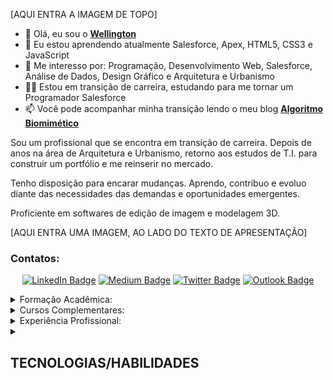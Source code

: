 <!---APRESENTAÇÃO--->

<!---Fazer a imagem de capa--->
[AQUI ENTRA A IMAGEM DE TOPO]

- 👋 Olá, eu sou o [**Wellington**](https://github.com/wellingtonmnf)
- 🌱 Eu estou aprendendo atualmente Salesforce, Apex, HTML5, CSS3 e JavaScript
- 👀 Me interesso por: Programação, Desenvolvimento Web, Salesforce, Análise de Dados, Design Gráfico e Arquitetura e Urbanismo
- :man_technologist: Estou em transição de carreira, estudando para me tornar um Programador Salesforce
- 📫 Você pode acompanhar minha transição lendo o meu blog [**Algoritmo Biomimético**](https://medium.com/algoritmo-biomimetico) 

<div id="resumo">

Sou um profissional que se encontra em transição de carreira. Depois de anos na área de Arquitetura e Urbanismo, retorno aos estudos de T.I. para construir um portfólio e me reinserir no mercado.

Tenho disposição para encarar mudanças. Aprendo, contribuo e evoluo diante das necessidades das demandas e oportunidades emergentes.

Proficiente em softwares de edição de imagem e modelagem 3D.

</div>

<div id="img-perfil">

<!---Escolher a imagem principal de perfil--->
[AQUI ENTRA UMA IMAGEM, AO LADO DO TEXTO DE APRESENTAÇÃO]

</div>

### Contatos:

<div align='center'> 

[![LinkedIn Badge](https://img.shields.io/badge/LinkedIn-0077B5?style=for-the-badge&logo=linkedin&logoColor=white)](https://linkedin.com/in/wellingtonmnf)
[![Medium Badge](https://img.shields.io/badge/Medium-12100E?style=for-the-badge&logo=medium&logoColor=white)](https://medium.com)
[![Twitter Badge](https://img.shields.io/badge/Twitter-1DA1F2?style=for-the-badge&logo=twitter&logoColor=white)](https://twitter.com/wellingtonmnf)
[![Outlook Badge](https://img.shields.io/badge/Microsoft_Outlook-0078D4?style=for-the-badge&logo=microsoft-outlook&logoColor=white)](https://mailto:wellingtonmnf@outlook.com)

</div>

<!---EXPERIÊNCIA PROFISSIONAL--->
<div id="xp-prof">
<details>
<summary>Formação Acadêmica:</summary>

   * Universidade Salvador (UNIFACS)
     Bacharelado em Arquitetura e Urbanismo | 2010 - 2015

   * SENAI - CETIND
     Curso Técnico em Desenvolvimento de Software | 2007 - 2008

   * Escola Reitor Miguel Calmon - SESI Retiro
     Ensino Médio | 2005 - 2007

</details>

<details>
<summary>Cursos Complementares:</summary>

   * Estruturas para Arquitetos (48 horas)
     SENAI - CIMATEC | 2017

   * Curso Básico de REVIT Architecture (30 horas)
     Andrade Casaes Arquitetura | 2014

   * Manutenção de Microcomputadores (600 horas)
     SENAI | 2006

</details>

<details>
<summary>Experiência Profissional:</summary>

   * Transição de carreira | Pausa na carreira###

     ago de 2022 - o momento · 5 meses
     Salvador, Bahia

     + Pesquisa e estudo de mercado;
     + Retorno dos estudos na área de T.I. em busca de reinserção no mercado;

   * Arquiteto | Autônomo###

     jan de 2016 - ago de 2022 · 6 anos 8 meses
     Salvador e Região, Brasil

     Atuação em:

     + Projetos residenciais;
     + Projetos de arquitetura de interiores;
     + Execução de reformas;
     + Laudos Técnicos;

   * Estagiário de Arquitetura | Correios###

     jun de 2012 - jun de 2014 · 2 anos 1 mês
     Salvador

     + Auxílio na digitalização de croquis e cadastros;
     + Auxílio na realização de cadastro;
     + Auxílio no desenvolvimento de projetos arquitetônicos em AutoCAD;
     + Auxílio na criação de Layouts;
     + Foco em adaptar espaços para cumprir requisitos de acessibilidade diante Termo de Compromisso de Ajuste de Conduta assinado pelos Correios, para democratizar o acesso de todas as pessoas as suas instalações;
     + Co-autor no desenvolvimento do projeto de reforma e adequação ao TCAC da agência dos Correios AC Correntina, situada no município de Correntina - BA;
     
</details>     
</div>     
<!---TECNOLOGIAS/HABILIDADES--->

<details>
<summary><h2>TECNOLOGIAS/HABILIDADES</h2></summary>

### Hard skills:

* Programação:

![Java Badge]()
![Apex Badge]()
---
* Desenvolvimento Web:

![HTML5 Badge](https://img.shields.io/badge/HTML5-E34F26?style=for-the-badge&logo=html5&logoColor=white)
![CSS3 Badge](https://img.shields.io/badge/CSS3-1572B6?style=for-the-badge&logo=css3&logoColor=white)
![JavaScript Badge](https://img.shields.io/badge/JavaScript-323330?style=for-the-badge&logo=javascript&logoColor=F7DF1E)
---
* Banco de Dados

![MySQL Badge](https://img.shields.io/badge/MySQL-005C84?style=for-the-badge&logo=mysql&logoColor=white)
![PSQL Badge](https://img.shields.io/badge/PostgreSQL-316192?style=for-the-badge&logo=postgresql&logoColor=white)
---
* SO:

![Windows Badge](https://img.shields.io/badge/Windows-0078D6?style=for-the-badge&logo=windows&logoColor=white)
![Linux Badge](https://img.shields.io/badge/Linux-FCC624?style=for-the-badge&logo=linux&logoColor=black)
![Zorin OS Badge](https://img.shields.io/badge/Zorin%20OS-0CC1F3?style=for-the-badge&logo=zorin&logoColor=white)
---
* Versionamento:

![Git Badge](https://img.shields.io/badge/GIT-E44C30?style=for-the-badge&logo=git&logoColor=white)
---
* IDE's:

![VS Code Badge](https://img.shields.io/badge/Visual_Studio_Code-0078D4?style=for-the-badge&logo=visual%20studio%20code&logoColor=white)
![NetBeans Badge](https://img.shields.io/badge/apache%20netbeans-1B6AC6?style=for-the-badge&logo=apache%20netbeans%20IDE&logoColor=white)
![GitHub Badge](https://img.shields.io/badge/GitHub-100000?style=for-the-badge&logo=github&logoColor=white)
![Sublime Text](https://img.shields.io/badge/sublime_text-%23575757.svg?&style=for-the-badge&logo=sublime-text&logoColor=important)
![Notepad++ Badge](https://img.shields.io/badge/Notepad++-90E59A.svg?style=for-the-badge&logo=notepad%2B%2B&logoColor=black)
---
* Design:

![Photoshop Badge](https://img.shields.io/badge/Adobe%20Photoshop-31A8FF?style=for-the-badge&logo=Adobe%20Photoshop&logoColor=black)
![Illustrator Badge](https://img.shields.io/badge/Adobe%20Illustrator-FF9A00?style=for-the-badge&logo=adobe%20illustrator&logoColor=white)
---
* Manutenção de Micro:

![Manutenção de Micro Badge]()
---
* Arquitetura:

![AutoCAD Badge]()
![Revit Badge]()
![SketchUp Badge]()
![Lumion 3D Badge]()
---
* Escrita:

![Medium Badge](https://img.shields.io/badge/Medium-12100E?style=for-the-badge&logo=medium&logoColor=white)
---
* Interesses:

![Salesforce Badge](https://img.shields.io/badge/Salesforce-00A1E0?style=for-the-badge&logo=Salesforce&logoColor=white)
![Badge]()
![Badge]()
![Badge]()
![Badge]()

### Soft skills:

[FAZER COMO TABELA COM ÍCONES]
Organização 
Determinação 
Diplomacia 
Comprometimento 
Empatia 
Auto-avaliação 
Busca por aprendizado 
Comunicação Escrita 

### Idiomas:

|  Idioma   | Leitura | Escrita | Conversação |
| :-------: | :-----: | :-----: | :---------: |
| Português | Nativo  | Nativo  |   Nativo    |
|  Inglês   |   Boa   |   Boa   |    Médio    |
| Espanhol  |   Boa   |  Baixa  |     Não     |

</details>

<!---STATUS--->

<!---CONTEÚDO LIVRE--->


<!---
wellingtonmnf/wellingtonmnf is a ✨ special ✨ repository because its `README.md` (this file) appears on your GitHub profile.
You can click the Preview link to take a look at your changes.
--->
